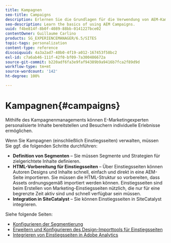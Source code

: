 ```yaml
---
title: Kampagnen
seo-title: Campaigns
description: Erlernen Sie die Grundlagen für die Verwendung von AEM-Kampagnen.
seo-description: Learn the basics of using AEM Campaigns.
uuid: f4be814f-8b0f-4089-88bb-0141227bce02
contentOwner: Guillaume Carlino
products: SG_EXPERIENCEMANAGER/6.5/SITES
topic-tags: personalization
content-type: reference
discoiquuid: 4a3a2ad7-40b0-4f19-a012-167453f58bc2
exl-id: c7a6ab46-111f-42f0-bf09-7a300486672a
source-git-commit: b220adf6fa3e9faf94389b9a9416b7fca2f89d9d
workflow-type: tm+mt
source-wordcount: '142'
ht-degree: 100%

---
```


# Kampagnen{#campaigns}

Mithilfe des Kampagnenmanagements können E-Marketingexperten personalisierte Inhalte bereitstellen und Besuchern individuelle Erlebnisse ermöglichen.

Wenn Sie Kampagnen (einschließlich Einstiegsseiten) verwalten, müssen Sie ggf. die folgenden Schritte durchführen:

* **Definition von Segmenten** – Sie müssen Segmente und Strategien für zielgerichtete Inhalte definieren.
* **HTML-Vorbereitung für Einstiegsseiten** – Über Einstiegsseiten können Autoren Designs und Inhalte schnell, einfach und direkt in eine AEM-Seite importieren. Sie müssen die HTML-Struktur so vorbereiten, dass Assets ordnungsgemäß importiert werden können. Einstiegsseiten sind beim Erstellen von Marketing-Einstiegsseiten nützlich, die nur für eine begrenzte Zeit aktiv sind und schnell verfügbar sein müssen.
* **Integration in SiteCatalyst** – Sie können Einstiegsseiten in SiteCatalyst integrieren.

Siehe folgende Seiten:

* [Konfigurieren der Segmentierung](/help/sites-administering/campaign-segmentation.md)
* [Erweitern und Konfigurieren des Design-Importtools für Einstiegsseiten](/help/sites-administering/extending-the-design-importer-for-landingpages.md)
* [Integrieren von Einstiegsseiten in Adobe Analytics](/help/sites-administering/integrating-landing-pages-with-adobe-analytics.md)
